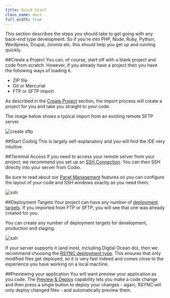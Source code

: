 ```yaml
---
title: Quick Start
class_name: docs
full_width: true
---
```


This section describes the steps you should take to get going with any back-end type development. So if you're into PHP, Node, Ruby, Python, Wordpress, Drupal, Joomla etc. this should help you get up and running quickly.

##Create a Project
You can, of course, start off with a blank project and code from scratch. However, if you already have a project then you have the following ways of loading it.

- ZIP file
- Git or Mercurial
- FTP or SFTP import

As described in the [Create Project](/docs/console/creating) section, the import process will create a project for you and take you straight to your code. 

The image below shows a typical import from an existing remote SFTP server.

![create sftp](/img/docs/create-sftp.png)

##Start Coding
This is largely self-explanatory and you will find the IDE very intuitive.

##Terminal Access
If you need to access your remote server from your project, we recommend you set up an [SSH Connection](/docs/ssh). You can then SSH directly into your server from Codio. 

Be sure to read about our [Panel Management](/docs/panels) features so you can configure the layout of your code and SSH windows exactly as you need them.

![ssh](/img/docs/ssh-tab.png)

##Deployment Targets
Your project can have any number of [deployment targets](/docs/deployment). If you imported from FTP or SFTP, you will see that one was already created for you.

You can create any number of deployment targets for development, production and staging. 

![ssh](/img/docs/deploy-details.png)

If your server supports it (and most, including Digital Ocean do), then we recommend choosing the [RSYNC deployment type](/docs/deployment/type-rsync). This ensures that only modified files get deployed, so it is very fast indeed and comes close to the experience you have working on a local machine.

##Previewing your application
You will want preview your application as you code. The [Preview & Deploy](/docs/inline-preview) capability lets you make a code change and then press a single button to deploy your changes - again, RSYNC will only deploy changed files - and automatically preview them. 





